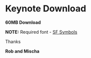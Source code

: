 # Keynote Download 

**60MB Download**

**NOTE:** Required font - [SF Symbols](https://developer.apple.com/design/human-interface-guidelines/sf-symbols/overview/)

Thanks 

**Rob and Mischa**